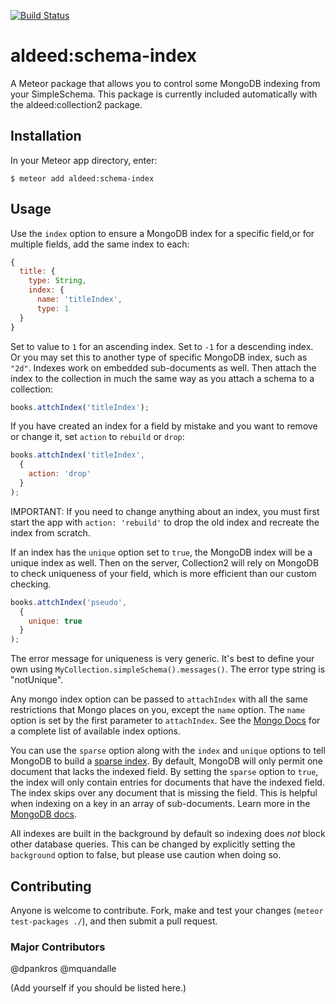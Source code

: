 [![Build Status](https://travis-ci.org/aldeed/meteor-schema-index.png?branch=master)](https://travis-ci.org/aldeed/meteor-schema-index)

aldeed:schema-index
=========================

A Meteor package that allows you to control some MongoDB indexing from your SimpleSchema. This package is currently included automatically with the aldeed:collection2 package.

## Installation

In your Meteor app directory, enter:

```
$ meteor add aldeed:schema-index
```

## Usage

Use the `index` option to ensure a MongoDB index for a specific field,or for multiple fields, add the same index to each:

```js
{
  title: {
    type: String,
    index: {
      name: 'titleIndex',
      type: 1
  }
}
```
Set to value to `1` for an ascending index. Set to `-1` for a descending index. Or you may set this to another type of specific MongoDB index, such as `"2d"`. Indexes work on embedded sub-documents as well.
Then attach the index to the collection in much the same way as you attach a schema to a collection:

```js
books.attchIndex('titleIndex');
```

If you have created an index for a field by mistake and you want to remove or change it, set `action` to `rebuild` or `drop`:

```js
books.attchIndex('titleIndex', 
  {
    action: 'drop'
  }
);
```

IMPORTANT: If you need to change anything about an index, you must first start the app with `action: 'rebuild'` to drop the old index and recreate the index from scratch.

If an index has the `unique` option set to `true`, the MongoDB index will be a unique index as well. Then on the server, Collection2 will rely on MongoDB to check uniqueness of your field, which is more efficient than our custom checking.

```js
books.attchIndex('pseudo', 
  {
    unique: true
  }
);
```

The error message for uniqueness is very generic. It's best to define your own using `MyCollection.simpleSchema().messages()`. The error type string is "notUnique".

Any mongo index option can be passed to `attachIndex` with all the same restrictions that Mongo places on you, except the `name` option.  The `name` option is set by the first parameter to `attachIndex`.  See the [Mongo Docs](https://docs.mongodb.org/v3.0/reference/method/db.collection.createIndex/#db.collection.createIndex) for a complete list of available index options.

You can use the `sparse` option along with the `index` and `unique` options to tell MongoDB to build a [sparse index](http://docs.mongodb.org/manual/core/index-sparse/#index-type-sparse). By default, MongoDB will only permit one document that lacks the indexed field. By setting the `sparse` option to `true`, the index will only contain entries for documents that have the indexed field. The index skips over any document that is missing the field. This is helpful when indexing on a key in an array of sub-documents. Learn more in the [MongoDB docs](http://docs.mongodb.org/manual/core/index-unique/#unique-index-and-missing-field).

All indexes are built in the background by default so indexing does *not* block other database queries.  This can be changed by explicitly setting the `background` option to false, but please use caution when doing so.

## Contributing

Anyone is welcome to contribute. Fork, make and test your changes (`meteor test-packages ./`), and then submit a pull request.

### Major Contributors

@dpankros
@mquandalle

(Add yourself if you should be listed here.)
